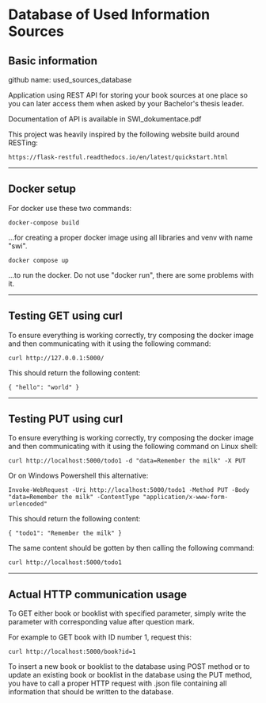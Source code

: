 # Database of Used Information Sources

## Basic information

github name: used_sources_database

Application using REST API for storing your book sources at one place so you can later access them when asked by your Bachelor's thesis leader.

Documentation of API is available in SWI_dokumentace.pdf

This project was heavily inspired by the following website build around RESTing:
```
https://flask-restful.readthedocs.io/en/latest/quickstart.html
```

---------------------------------------------------------

## Docker setup

For docker use these two commands:

```shell
docker-compose build
```
...for creating a proper docker image using all libraries and venv with name "swi".

```shell
docker compose up
```
...to run the docker. Do not use "docker run", there are some problems with it.

---------------------------------------------------------

## Testing GET using curl

To ensure everything is working correctly, try composing the docker image and then communicating with it using the following command:
```shell
curl http://127.0.0.1:5000/
```
This should return the following content:
```
{ "hello": "world" }
```

---------------------------------------------------------

## Testing PUT using curl

To ensure everything is working correctly, try composing the docker image and then communicating with it using the following command on Linux shell:
```shell
curl http://localhost:5000/todo1 -d "data=Remember the milk" -X PUT
```
Or on Windows Powershell this alternative:
```shell
Invoke-WebRequest -Uri http://localhost:5000/todo1 -Method PUT -Body "data=Remember the milk" -ContentType "application/x-www-form-urlencoded"
```

This should return the following content:
```
{ "todo1": "Remember the milk" }
```

The same content should be gotten by then calling the following command:
```shell
curl http://localhost:5000/todo1
```

---------------------------------------------------------

## Actual HTTP communication usage

To GET either book or booklist with specified parameter, simply write the parameter with corresponding value after question mark.

For example to GET book with ID number 1, request this:
```shell
curl http://localhost:5000/book?id=1
```

To insert a new book or booklist to the database using POST method or to update an existing book or booklist in the database using the PUT method, you have to call a proper HTTP request with .json file containing all information that should be written to the database.